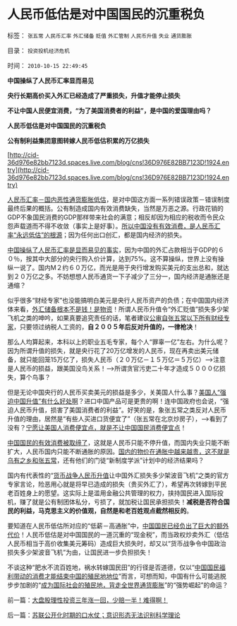 # 人民币低估是对中国国民的沉重税负

标签： `张五常` `人民币汇率` `外汇储备` `贬值` `外汇管制` `人民币升值` `失业` `通货膨胀` 

目录： `投资投机经济危机`

时间： `2010-10-15 22:49:45`

**中国操纵了人民币汇率显而易见**

**央行长期高价买入外汇已经造成了严重损失，升值才能停止损失**

**不让中国人民便宜消费，“为了美国消费者的利益”，是中国的爱国理由吗？**

**人民币低估是对中国国民的沉重税负**

**公有制利益集团意图转嫁人民币低估积累的万亿损失**

[http://cid-36d976e82bb7123d.spaces.live.com/blog/cns!36D976E82BB7123D!1924.entry](http://cid-36d976e82bb7123d.spaces.live.com/blog/cns!36D976E82BB7123D!1924.entry)

[人民币汇率－国内恶性通货膨胀低估](../../../2010/4/24/人民币低估造成恶性通货膨胀和失业和万亿损失.md)，是对中国这方面一系列错误政策－错误制度最终后果的概括。公有制造成国内有效消费缺失，当然是万恶之源。行政花销的GDP不象国民消费的GDP那样带来社会的满意；相反却因为相应的税收而令民众怨声载道而不得不收敛（事实上是好事）。[所以中国没有有效消费，是人民币汇率“永远低估”的根源](../../../2010/4/24/低估人民币不消费，要IMF发言权干什么？.md)；因为任何出口创汇，都是国内经济的损失。

[中国操纵了人民币汇率是显而易见的事实](../../../2008/9/16/人民币升值不以中国意志为转移.md)，因为中国的外汇占款相当于GDP的６０％，按其中大部分的央行购入价计算，达到75%。这不算操纵，世界上没有操纵一说了。国内M２约６０万亿，而光是用于央行增发购买美元的支出总和，就达到２０万亿之多。不妨想想人民币通货一下子减少了三分一，国内经济是通胀还是通缩？

似乎很多“财经专家”也没能搞明白美元是央行人民币资产的负债；在中国国内经济体来看，[外汇储备根本不是钱！是物资](../../../2009/2/14/外汇不是钱，是物资！“分国企，分外汇”难言吉凶.md)！所谓人民币升值令“外汇贬值”损失多少架飞机之类的呻吟，如果真要追究责任的话，笔者建议[公审自张五常以下所有财经专家](../../../2009/7/23/张五常大师对现代经济学的贡献史无前例.md)，只要领过纳税人工资的，**自２００５年后反对升值的，一律枪决**！

那么人均算起来，本科以上的职业五毛专家，每个人“罪辜一亿”左右。为什么呢？因为所谓升值的损失，就是央行花了20万亿增发的人民币，现在再卖出美元储备，就只能回笼15万亿了，损失人民币（２０万亿－１５万亿＝５万亿）——>注意是人民币的损益，跟美国没鸟关系！——>所谓贪官污吏二十年才造成５０００亿损失，算个鸟事？

但是无论中国央行的人民币买卖美元的损益是多少，关美国人什么事？[美国人“强迫中国升值”有什么好处啊](../../../2007/12/1/以爱国的名义坚决反对人民币升值.md)？进口中国产品可是更贵的啊！连中国政府也会说，“强迫人民币升值，损害了美国消费者的利益”。好笑的是，象张五常之类反对人民币升值的理由，居然是“有些人买进口货便宜了”（张五常在北京炒房子），——>看到了没有？[宁愿让美国人消费便宜点，就是不让中国国民消费便宜点](../../../2010/5/3/美国历史上最可笑的对手.md)！

[中国国民的有效消费被取缔了](http://blog.sina.com.cn/s/blog_5563a64d01008jqe.html)，这就是人民币只能不停升值，而国内失业只能不断扩大，人民币国内只能不断通胀的原因。[国内的物价在通胀中越来越贵，这不就是乌有之乡和张五常](../../../2009/7/23/马列凯恩斯张五常理论中国特色化的共同特点.md)，还有他们的门徒“新制度学派”计划中的经济结果吗？

国内有代表性的“[货币战争人民币升值](../../../2009/6/30/＂货币战争＂可能成为对中国老百姓财产的洗劫.md)让中国外汇损失多少架波音飞机”之类的官方专家言论，险恶用心就是将早已造成的损失（贵买外汇了），希望再次转嫁到平民老百姓身上的愿望。这实际上是滥用金融公共管理的权力，挟持国民进入国际投机，赚了就是公有制团体私分，亏损了，就加税让国民承担损失！**减税是否符合国民的利益，马克思主义的价值观，自然是和老百姓观点截然相反的**。

要知道在人民币低估所对应的“低薪－高通胀”中，[中国国民已经负出了巨大的额外代价](../../../2007/11/29/弱国自卑心理造成低估人民币廉价出口的历史性惨剧.md)！人民币低估是对中国国民的一道沉重的“现金税”，而当政权炒卖外汇（低估人民币相当于高价收集美元筹码）造成巨大损失时，却又以“货币战争令中国政治损失多少架波音飞机”为由，让国民进一步负担损失！

不谈这种“肥水不流百姓地，祸水转嫁国民田”的行径是否道德，仅以“[中国国民福利带动的消费才能结束中国的殖民地地位](../../../2008/7/12/价值守恒定律：只有市场经济才能救中国!.md)”而言，可想而知，中国有什么可能逃脱步步加剧的“[成为国际社会的殖民地，背走全世界通货膨胀](../../../2007/11/26/中国以超出历史所有战争损失的代价背走了世界通胀.md)”的“强势崛起”的命运？



前一篇：[大盘股理性投资三年涨一回，少赔一半！难得啊！](../../../2010/10/15/大盘股理性投资三年涨一回，少赔一半！难得啊！.md)

后一篇：[苏联公开化时期的口水仗；意识形态无法识别科学理论](../../../2010/10/15/苏联公开化时期的口水仗；意识形态无法识别科学理论.md)